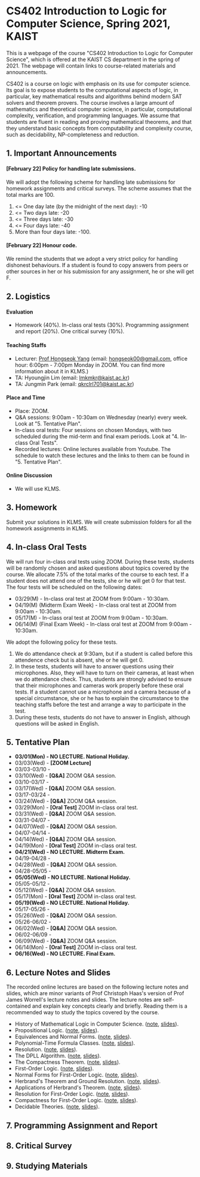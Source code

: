# CS402 Introduction to Logic for Computer Science, Spring 2021, KAIST 

This is a webpage of the course "CS402 Introduction to Logic for Computer Science", which is offered at the KAIST CS department in the spring of 2021. The webpage will contain links to course-related materials and announcements.

CS402 is a course on logic with emphasis on its use for computer science. Its goal is to expose students to the computational aspects of logic, in particular, key mathematical results and algorithms behind modern SAT solvers and theorem provers. The course involves a large amount of mathematics and theoretical computer science, in particular, computational complexity, verification, and programming languages. We assume that students are fluent in reading and proving mathematical theorems, and that they understand basic concepts from computability and complexity course, such as decidability, NP-completeness and reduction.

## 1. Important Announcements

#### [February 22] Policy for handling late submissions.

We will adopt the following scheme for handling late submissions for homework assignments and critical surveys. The scheme assumes that the total marks are 100.

1. <= One day late (by the midnight of the next day): -10
2. <= Two days late: -20
3. <= Three days late: -30
4. <= Four days late: -40
5. More than four days late: -100.

#### [February 22] Honour code.

We remind the students that we adopt a very strict policy for handling dishonest behaviours. If a student is found to copy answers from peers or other sources in her or his submission for any assignment, he or she will get F.

## 2. Logistics

#### Evaluation

* Homework (40%). In-class oral tests (30%). Programming assignment and report (20%). One critical survey (10%).

#### Teaching Staffs

* Lecturer: [Prof Hongseok Yang](https://cs.kaist.ac.kr/people/view?idx=552&kind=faculty&menu=160) (email: hongseok00@gmail.com, office hour: 6:00pm - 7:00pm Monday in ZOOM. You can find more information about it in KLMS.)
* TA: Hyoungjin Lim (email: lmkmkr@kaist.ac.kr)
* TA: Jungmin Park (email: qkrclrl701@kaist.ac.kr)

#### Place and Time

* Place: ZOOM. 
* Q&A sessions: 9:00am - 10:30am on Wednesday (nearly) every week. Look at "5. Tentative Plan".
* In-class oral tests: Four sessions on chosen Mondays, with two scheduled during the mid-term and final exam periods. Look at "4. In-class Oral Tests".
* Recorded lectures: Online lectures available from Youtube. The schedule to watch these lectures and the links to them can be found in "5. Tentative Plan".

#### Online Discussion

* We will use KLMS.

## 3. Homework

Submit your solutions in KLMS. We will create submission folders for all the homework assignments in KLMS.

## 4. In-class Oral Tests

We will run four in-class oral tests using ZOOM. During these tests, students will be randomly chosen and asked questions about topics covered by the course. We allocate 7.5% of the total marks of the course to each test. If a student does not attend one of the tests, she or he will get 0 for that test. The four tests will be scheduled on the following dates:

* 03/29(M) - In-class oral test at ZOOM from 9:00am - 10:30am.
* 04/19(M) (Midterm Exam Week) - In-class oral test at ZOOM from 9:00am - 10:30am.
* 05/17(M) - In-class oral test at ZOOM from 9:00am - 10:30am.
* 06/14(M) (Final Exam Week) - In-class oral test at ZOOM from 9:00am - 10:30am.

We adopt the following policy for these tests.

1. We do attendance check at 9:30am, but if a student is called before this attendence check but is absent, she or he will get 0.
2. In these tests, students will have to answer questions using their microphones. Also, they will have to 
turn on their cameras, at least when we do attendance check. Thus, students are strongly advised to ensure that 
their microphones and cameras work properly before these oral tests. If a student cannot use a microphone and a camera 
because of a special circumstance, she or he has to explain the circumstance to the teaching staffs before the test
and arrange a way to participate in the test.
3. During these tests, students do not have to answer in English, although questions will be asked in English.

## 5. Tentative Plan

* __**03/01(Mon) - NO LECTURE. National Holiday.**__
* 03/03(Wed) - __**[ZOOM Lecture]**__ 
* 03/03-03/10 - 
* 03/10(Wed) - __**[Q&A]**__ ZOOM Q&A session.
* 03/10-03/17 - 
* 03/17(Wed) - __**[Q&A]**__ ZOOM Q&A session.
* 03/17-03/24 - 
* 03/24(Wed) - __**[Q&A]**__ ZOOM Q&A session.
* 03/29(Mon) - __**[Oral Test]**__ ZOOM in-class oral test.
* 03/31(Wed) - __**[Q&A]**__ ZOOM Q&A session.
* 03/31-04/07 - 
* 04/07(Wed) - __**[Q&A]**__ ZOOM Q&A session.
* 04/07-04/14 - 
* 04/14(Wed) - __**[Q&A]**__ ZOOM Q&A session.
* 04/19(Mon) - __**[Oral Test]**__ ZOOM in-class oral test.
* __**04/21(Wed) - NO LECTURE. Midterm Exam.**__
* 04/19-04/28 - 
* 04/28(Wed) - __**[Q&A]**__ ZOOM Q&A session.
* 04/28-05/05 - 
* __**05/05(Wed) - NO LECTURE. National Holiday.**__
* 05/05-05/12 - 
* 05/12(Wed) - __**[Q&A]**__ ZOOM Q&A session.
* 05/17(Mon) - __**[Oral Test]**__ ZOOM in-class oral test.
* __**05/19(Wed) - NO LECTURE. National Holiday.**__
* 05/17-05/26 - 
* 05/26(Wed) - __**[Q&A]**__ ZOOM Q&A session.
* 05/26-06/02 - 
* 06/02(Wed) - __**[Q&A]**__ ZOOM Q&A session.
* 06/02-06/09 - 
* 06/09(Wed) - __**[Q&A]**__ ZOOM Q&A session.
* 06/14(Mon) - __**[Oral Test]**__ ZOOM in-class oral test.
* __**06/16(Wed) - NO LECTURE. Final Exam.**__

## 6. Lecture Notes and Slides

The recorded online lectures are based on the following lecture notes and slides, which are minor variants of Prof Christoph Haas's version of Prof James Worrell's lecture notes and slides. The lecture notes are self-contained and explain key concepts clearly and briefly. Reading them is a recommended way to study the topics covered by the course.

* History of Mathematical Logic in Computer Science. ([note](https://github.com/hongseok-yang/logic21/blob/master/Notes/lecture1-notes.pdf), [slides](https://github.com/hongseok-yang/logic21/blob/master/Slides/lecture1-slides.pdf)).
* Propositional Logic. ([note](https://github.com/hongseok-yang/logic21/blob/master/Notes/lecture2-notes.pdf), [slides](https://github.com/hongseok-yang/logic21/blob/master/Slides/lecture2-slides.pdf)).
* Equivalences and Normal Forms. ([note](https://github.com/hongseok-yang/logic21/blob/master/Notes/lecture3-notes.pdf), [slides](https://github.com/hongseok-yang/logic21/blob/master/Slides/lecture3-slides.pdf)).
* Polynomial-Time Formula Classes. ([note](https://github.com/hongseok-yang/logic21/blob/master/Notes/lecture4-notes.pdf), [slides](https://github.com/hongseok-yang/logic21/blob/master/Slides/lecture4-slides.pdf)).
* Resolution. ([note](https://github.com/hongseok-yang/logic21/blob/master/Notes/lecture5-notes.pdf), [slides](https://github.com/hongseok-yang/logic21/blob/master/Slides/lecture5-slides.pdf)).
* The DPLL Algorithm. ([note](https://github.com/hongseok-yang/logic21/blob/master/Notes/lecture6-notes.pdf), [slides](https://github.com/hongseok-yang/logic21/blob/master/Slides/lecture6-slides.pdf)).
* The Compactness Theorem. ([note](https://github.com/hongseok-yang/logic21/blob/master/Notes/lecture7-notes.pdf), [slides](https://github.com/hongseok-yang/logic21/blob/master/Slides/lecture7-slides.pdf)).
* First-Order Logic. ([note](https://github.com/hongseok-yang/logic21/blob/master/Notes/lecture8-notes.pdf), [slides](https://github.com/hongseok-yang/logic21/blob/master/Slides/lecture8-slides.pdf)).
* Normal Forms for First-Order Logic. ([note](https://github.com/hongseok-yang/logic21/blob/master/Notes/lecture9-notes.pdf), [slides](https://github.com/hongseok-yang/logic21/blob/master/Slides/lecture9-slides.pdf)).
* Herbrand's Theorem and Ground Resolution. ([note](https://github.com/hongseok-yang/logic21/blob/master/Notes/lecture10-notes.pdf), [slides](https://github.com/hongseok-yang/logic21/blob/master/Slides/lecture10-slides.pdf)).
* Applications of Herbrand's Theorem. ([note](https://github.com/hongseok-yang/logic21/blob/master/Notes/lecture11-notes.pdf), [slides](https://github.com/hongseok-yang/logic21/blob/master/Slides/lecture11-slides.pdf)).
* Resolution for First-Order Logic. ([note](https://github.com/hongseok-yang/logic21/blob/master/Notes/lecture12-notes.pdf), [slides](https://github.com/hongseok-yang/logic21/blob/master/Slides/lecture12-slides.pdf)).
* Compactness for First-Order Logic. ([note](https://github.com/hongseok-yang/logic21/blob/master/Notes/lecture13-notes.pdf), [slides](https://github.com/hongseok-yang/logic21/blob/master/Slides/lecture13-slides.pdf)).
* Decidable Theories. ([note](https://github.com/hongseok-yang/logic21/blob/master/Notes/lecture14-notes.pdf), [slides](https://github.com/hongseok-yang/logic21/blob/master/Slides/lecture14-slides.pdf)).

## 7. Programming Assignment and Report

## 8. Critical Survey

## 9. Studying Materials
